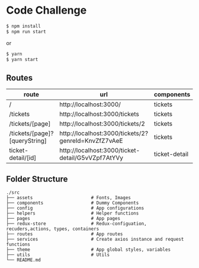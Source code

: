# Code Challenge

```sh
$ npm install
$ npm run start
```

or

```sh
$ yarn
$ yarn start
```

## Routes

| route                         | url                                                 | components    |
| ----------------------------- | --------------------------------------------------- | ------------- |
| /                             | http://localhost:3000/                              | tickets       |
| /tickets                      | http://localhost:3000/tickets                       | tickets       |
| /tickets/[page]               | http://localhost:3000/tickets/2                     | tickets       |
| /tickets/[page]?[queryString] | http://localhost:3000/tickets/2?genreId=KnvZfZ7vAeE | tickets       |
| ticket-detail/[id]            | http://localhost:3000/ticket-detail/G5vVZpf7AtYVy   | ticket-detail |

## Folder Structure

    ./src
    ├── assets                      # Fonts, Images
    ├── components                  # Dummy Components
    ├── config                      # App configurations
    ├── helpers                     # Helper functions
    ├── pages                       # App pages
    ├── redux-store                 # Redux-configuation, recuders,actions, types, containers
    ├── routes                      # App routes
    ├── services                    # Create axios instance and request functions
    ├── theme                       # App global styles, variables
    ├── utils                       # Utils
    └── README.md
